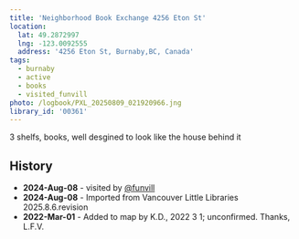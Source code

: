 ```yaml
---
title: 'Neighborhood Book Exchange 4256 Eton St'
location:
  lat: 49.2872997
  lng: -123.0092555
  address: '4256 Eton St, Burnaby,BC, Canada'
tags:
  - burnaby
  - active
  - books
  - visited_funvill
photo: /logbook/PXL_20250809_021920966.jng
library_id: '00361'
---
```


3 shelfs, books, well desgined to look like the house behind it

## History

- **2024-Aug-08** - visited by [@funvill](https://blog.abluestar.com)
- **2024-Aug-08** - Imported from Vancouver Little Libraries 2025.8.6.revision
- **2022-Mar-01** - Added to map by K.D., 2022 3 1; unconfirmed. Thanks, L.F.V.  
